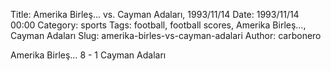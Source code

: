 Title: Amerika Birleş… vs. Cayman Adaları, 1993/11/14
Date: 1993/11/14 00:00
Category: sports
Tags: football, football scores, Amerika Birleş…, Cayman Adaları
Slug: amerika-birles-vs-cayman-adalari
Author: carbonero


Amerika Birleş… 8 - 1 Cayman Adaları
